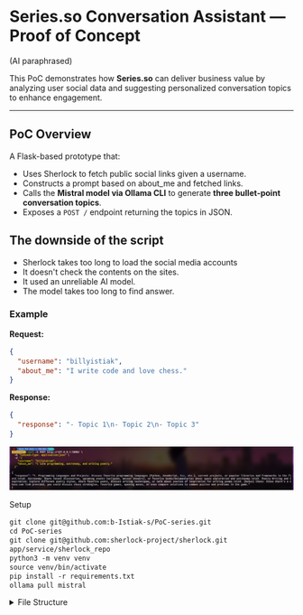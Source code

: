 # Series.so Conversation Assistant — Proof of Concept
(AI paraphrased)

This PoC demonstrates how **Series.so** can deliver business value by analyzing user social data and suggesting personalized conversation topics to enhance engagement.

---

## PoC Overview

A Flask-based prototype that:

- Uses Sherlock to fetch public social links given a username.
- Constructs a prompt based on about_me and fetched links.
- Calls the **Mistral model via Ollama CLI** to generate **three bullet‑point conversation topics**.
- Exposes a `POST /` endpoint returning the topics in JSON.

## The downside of the script

- Sherlock takes too long to load the social media accounts
- It doesn't check the contents on the sites.
- It used an unreliable AI model.
- The model takes too long to find answer.

### Example

**Request:**
```json
{
  "username": "billyistiak",
  "about_me": "I write code and love chess."
}
```
**Response:**
```json
{
  "response": "- Topic 1\n- Topic 2\n- Topic 3"
}
```
![image](image.png)

Setup
```
git clone git@github.com:b-Istiak-s/PoC-series.git
cd PoC-series
git clone git@github.com:sherlock-project/sherlock.git app/service/sherlock_repo
python3 -m venv venv
source venv/bin/activate
pip install -r requirements.txt
ollama pull mistral
```

<details>
<summary>File Structure</summary>

PoC-series/
├── app
│   ├── __init__.py
│   ├── __pycache__
│   │   └── __init__.cpython-313.pyc
│   ├── routes
│   │   ├── main.py
│   │   └── __pycache__
│   │       └── main.cpython-313.pyc
│   └── service
│       ├── __pycache__
│       │   └── sherlock.cpython-313.pyc
│       ├── sherlock.py
│       └── sherlock_repo
│           ├── devel
│           │   └── site-list.py
│           ├── Dockerfile
│           ├── docs
│           │   ├── CODE_OF_CONDUCT.md
│           │   ├── images
│           │   │   ├── demo.png
│           │   │   └── sherlock-logo.png
│           │   ├── pyproject
│           │   │   └── README.md
│           │   ├── README.md
│           │   └── removed-sites.md
│           ├── LICENSE
│           ├── pyproject.toml
│           ├── pytest.ini
│           ├── sherlock_project
│           │   ├── __init__.py
│           │   ├── __main__.py
│           │   ├── notify.py
│           │   ├── __pycache__
│           │   │   └── __main__.cpython-313.pyc
│           │   ├── py.typed
│           │   ├── resources
│           │   │   ├── data.json
│           │   │   └── data.schema.json
│           │   ├── result.py
│           │   ├── sherlock.py
│           │   └── sites.py
│           ├── tests
│           │   ├── conftest.py
│           │   ├── few_test_basic.py
│           │   ├── sherlock_interactives.py
│           │   ├── test_manifest.py
│           │   ├── test_probes.py
│           │   ├── test_ux.py
│           │   └── test_version.py
│           └── tox.ini
├── billyistiak.txt
├── config.py
├── image.png
├── __pycache__
│   └── config.cpython-313.pyc
├── README.md
├── requirements.txt
└── run.py

17 directories, 42 files

</details>